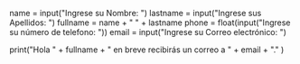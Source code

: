 name     = input("Ingrese su Nombre: ")
lastname = input("Ingrese sus Apellidos: ")
fullname = name + " " + lastname
phone    = float(input("Ingrese su número de telefono: "))
email    = input("Ingrese su Correo electrónico: ")

print("Hola " + fullname + " en breve recibirás un correo a " + email + "." )
